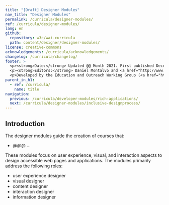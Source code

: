 ```yaml
---
title: "[Draft] Designer Modules"
nav_title: "Designer Modules"
permalink: /curricula/designer-modules/
ref: /curricula/designer-modules/
lang: en
github:
  repository: w3c/wai-curricula
  path: content/designer/designer-modules/
license: creative-commons
acknowledgements: /curricula/acknowledgements/
changelog: /curricula/changelog/
footer: >
  <p><strong>Date:</strong> Updated @@ Month 2021. First published December 2019.</p>
  <p><strong>Editors:</strong> Daniel Montalvo and <a href="http://www.w3.org/People/shadi/">Shadi Abou-Zahra</a>. Contributors: <a href="https://www.w3.org/WAI/EO/EOWG-members">EOWG Participants</a>. ACKNOWLEDGEMENTS lists contributors and credits.</p>
  <p>Developed by the Education and Outreach Working Group (<a href="http://www.w3.org/WAI/EO/">EOWG</a>). Developed with support from the <a href="https://www.w3.org/WAI/about/projects/wai-guide/">WAI-Guide Project</a> funded by the European Commission (EC) under the Horizon 2020 program (Grant Agreement 822245).</p>
parent_in_h1:
  - ref: /curricula/
    name: title
navigation:
  previous: /curricula/developer-modules/rich-applications/
  next: /curricula/designer-modules/inclusive-designprocess/
---
```


## Introduction

The designer modules guide the creation of courses that:

* @@@
...

These modules focus on user experience, visual, and interaction aspects to design accessible web pages and applications. The modules primarily address the following roles:

* user experience designer
* visual designer
* content designer
* interaction designer
* information designer
